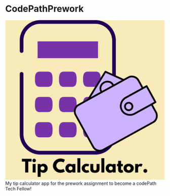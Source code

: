 # CodePathPrework

<img src="Tip Calculator.png"></img>
My tip calculator app for the prework assignment to become a codePath Tech Fellow!
